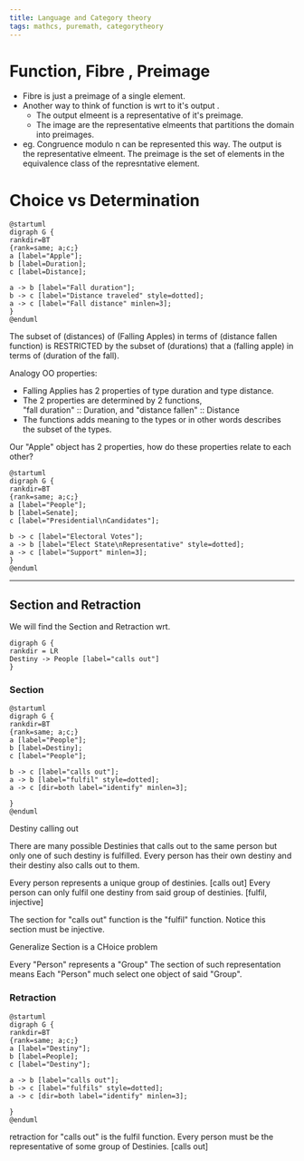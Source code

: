 ```yaml
---
title: Language and Category theory
tags: mathcs, puremath, categorytheory
---
```



# Function, Fibre , Preimage

* Fibre is just a preimage of a single element.
* Another way to think of function is wrt to it's output .
  * The output elmeent is a representative of it's preimage.
   * The image are the representative elmeents that partitions the domain into preimages.
* eg. Congruence modulo n can be represented this way.
The output is the representative elmeent. The preimage is the set of elements in the equivalence class  of the represntative element. 

# Choice vs Determination

```plantuml
@startuml
digraph G {
rankdir=BT
{rank=same; a;c;}
a [label="Apple"];
b [label=Duration];
c [label=Distance];

a -> b [label="Fall duration"];
b -> c [label="Distance traveled" style=dotted];
a -> c [label="Fall distance" minlen=3];
}
@enduml
```
The subset of (distances) of (Falling Apples) in terms of (distance fallen function)
is RESTRICTED by
the subset of (durations) that a (falling apple) in terms of (duration of the fall).

Analogy OO properties:

* Falling Applies has 2 properties of type duration and type distance.
 * The 2 properties are determined by 2 functions,  
 "fall duration" :: Duration, and "distance fallen" :: Distance
 * The functions adds meaning to the types or in other words describes the subset of the types.

Our "Apple" object has 2 properties, how do these properties relate to each other?



```plantuml
@startuml
digraph G {
rankdir=BT
{rank=same; a;c;}
a [label="People"];
b [label=Senate];
c [label="Presidential\nCandidates"];

b -> c [label="Electoral Votes"];
a -> b [label="Elect State\nRepresentative" style=dotted];
a -> c [label="Support" minlen=3];
}
@enduml
```


--- 
## Section and Retraction

We will find the Section and Retraction wrt.

```plantuml
digraph G {
rankdir = LR
Destiny -> People [label="calls out"]
}
```

### Section
```plantuml
@startuml
digraph G {
rankdir=BT
{rank=same; a;c;}
a [label="People"];
b [label=Destiny];
c [label="People"];

b -> c [label="calls out"];
a -> b [label="fulfil" style=dotted];
a -> c [dir=both label="identify" minlen=3];

}
@enduml
```

Destiny calling out

There are many possible Destinies that calls out to the same person but only one of such destiny is fulfilled.
Every person has their own destiny and their destiny also calls out to them. 

Every person represents a unique group of destinies. [calls out]
Every person can only fulfil one destiny from said group of destinies. [fulfil, injective]

The section for "calls out" function is the "fulfil" function.
Notice this section must be injective.

Generalize Section is a CHoice problem   
 
Every "Person" represents a "Group"
The section of such representation means Each "Person" much select one object of said "Group". 



### Retraction

```plantuml
@startuml
digraph G {
rankdir=BT
{rank=same; a;c;}
a [label="Destiny"];
b [label=People];
c [label="Destiny"];

a -> b [label="calls out"];
b -> c [label="fulfils" style=dotted];
a -> c [dir=both label="identify" minlen=3];

}
@enduml
```

retraction for "calls out" is the fulfil function.
Every person must be the representative of some group of Destinies. [calls out]



